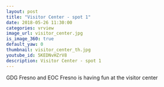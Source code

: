 ```yaml
---
layout: post
title: "Visitor Center - spot 1"
date: 2018-05-26 11:30:00
categories: vrview
image_url: visitor_center.jpg
is_image_360: true
default_yaw: 0
thumbnail: visitor_center_th.jpg
youtube_id: 5KEDNvHZrV8
description: Visitor Center - spot 1
---
```

GDG Fresno and EOC Fresno is having fun at the visitor center
